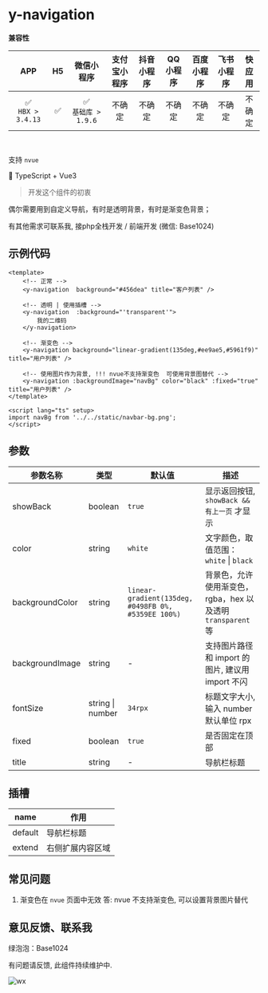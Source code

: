 # y-navigation

**兼容性**

| APP | H5 | 微信小程序 | 支付宝小程序 | 抖音小程序 | QQ小程序 | 百度小程序 | 飞书小程序 | 快应用 |
| :---: | :---: | :---: | :---: | :---: | :---: | :---: | :---: | :---: |
| ✅<br>`HBX > 3.4.13` | ✅ | ✅<br>`基础库 > 1.9.6` | 不确定 | 不确定 | 不确定 | 不确定 | 不确定 | 不确定 |

<br>

支持 `nvue`

🌈 TypeScript + Vue3

> 开发这个组件的初衷

偶尔需要用到自定义导航，有时是透明背景，有时是渐变色背景；

有其他需求可联系我, 接php全栈开发 / 前端开发 (微信: Base1024)

## 示例代码

```vue
<template>
    <!-- 正常 -->
    <y-navigation  background="#456dea" title="客户列表" />

    <!-- 透明 | 使用插槽 -->
    <y-navigation  :background="'transparent'">
        我的二维码
    </y-navigation>

    <!-- 渐变色 -->
    <y-navigation background="linear-gradient(135deg,#ee9ae5,#5961f9)" title="用户列表" />

    <!-- 使用图片作为背景, !!! nvue不支持渐变色  可使用背景图替代 -->
    <y-navigation :backgroundImage="navBg" color="black" :fixed="true" title="用户列表" />
</template>

<script lang="ts" setup>
import navBg from '../../static/navbar-bg.png';
</script>
```

## 参数

| 参数名称 | 类型 | 默认值 | 描述 |
| --- | --- | --- | --- |
| showBack | boolean | `true` | 显示返回按钮, `showBack && 有上一页`  才显示 |
| color | string | `white` | 文字颜色，取值范围：`white` \| `black` |
| backgroundColor | string | `linear-gradient(135deg, #0498FB 0%, #5359EE 100%)` | 背景色，允许使用渐变色，rgba，hex 以及透明`transparent`等 |
| backgroundImage | string | - | 支持图片路径和 import 的图片, 建议用 import 不闪 |
| fontSize | string \| number | `34rpx` | 标题文字大小,输入 number 默认单位 rpx |
| fixed | boolean | `true` | 是否固定在顶部 |
| title | string | - | 导航栏标题 |

## 插槽

| name | 作用 |
| --- | --- |
| default | 导航栏标题 |
| extend | 右侧扩展内容区域 |

## 常见问题

1. 渐变色在 `nvue` 页面中无效
    答: nvue 不支持渐变色, 可以设置背景图片替代

## 意见反馈、联系我

绿泡泡：Base1024

有问题请反馈, 此组件持续维护中.

![wx](https://y-component.edk24.com/static/y-bg-music/wx-qrcode.jpg)
